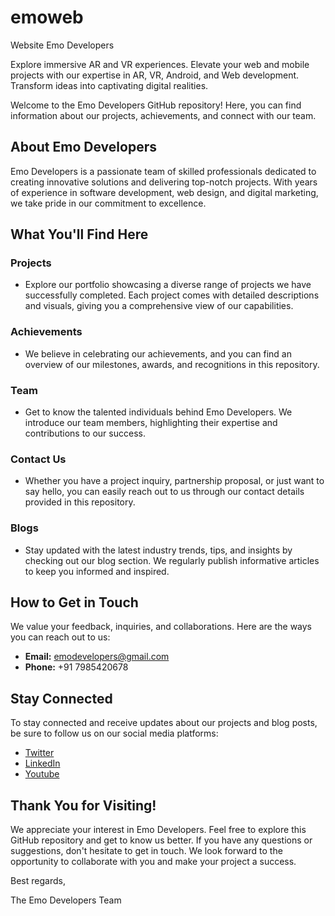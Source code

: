 # emoweb
Website Emo Developers

Explore immersive AR and VR experiences. Elevate your web and mobile projects with our expertise in AR, VR, Android, and Web development. Transform ideas into captivating digital realities.


Welcome to the Emo Developers GitHub repository! Here, you can find information about our projects, achievements, and connect with our team. 

## About Emo Developers

Emo Developers is a passionate team of skilled professionals dedicated to creating innovative solutions and delivering top-notch projects. With years of experience in software development, web design, and digital marketing, we take pride in our commitment to excellence.

## What You'll Find Here

### Projects

- Explore our portfolio showcasing a diverse range of projects we have successfully completed. Each project comes with detailed descriptions and visuals, giving you a comprehensive view of our capabilities.

### Achievements

- We believe in celebrating our achievements, and you can find an overview of our milestones, awards, and recognitions in this repository.

### Team

- Get to know the talented individuals behind Emo Developers. We introduce our team members, highlighting their expertise and contributions to our success.

### Contact Us

- Whether you have a project inquiry, partnership proposal, or just want to say hello, you can easily reach out to us through our contact details provided in this repository.

### Blogs

- Stay updated with the latest industry trends, tips, and insights by checking out our blog section. We regularly publish informative articles to keep you informed and inspired.

## How to Get in Touch

We value your feedback, inquiries, and collaborations. Here are the ways you can reach out to us:

- **Email:** [emodevelopers@gmail.com](mailto:contact@emodevelopers.com)
- **Phone:** +91 7985420678

## Stay Connected

To stay connected and receive updates about our projects and blog posts, be sure to follow us on our social media platforms:

- [Twitter](https://twitter.com/Emo_Developers)
- [LinkedIn](https://www.linkedin.com/in/emodev/)
- [Youtube](https://www.youtube.com/@emodevelopers6252/featured)

## Thank You for Visiting!

We appreciate your interest in Emo Developers. Feel free to explore this GitHub repository and get to know us better. If you have any questions or suggestions, don't hesitate to get in touch. We look forward to the opportunity to collaborate with you and make your project a success.

Best regards,

The Emo Developers Team